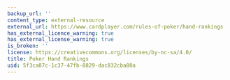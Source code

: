 ```yaml
---
backup_url: ''
content_type: external-resource
external_url: https://www.cardplayer.com/rules-of-poker/hand-rankings
has_external_licence_warning: true
has_external_license_warning: true
is_broken: ''
license: https://creativecommons.org/licenses/by-nc-sa/4.0/
title: Poker Hand Rankings
uid: 5f3ca87c-1c37-47fb-8829-dac832cba80a
---
```

